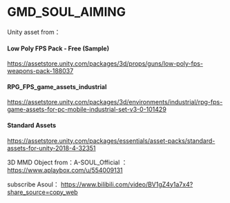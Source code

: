 # GMD_SOUL_AIMING
Unity asset from：
#### Low Poly FPS Pack - Free (Sample)
https://assetstore.unity.com/packages/3d/props/guns/low-poly-fps-weapons-pack-188037
#### RPG_FPS_game_assets_industrial
https://assetstore.unity.com/packages/3d/environments/industrial/rpg-fps-game-assets-for-pc-mobile-industrial-set-v3-0-101429
#### Standard Assets
https://assetstore.unity.com/packages/essentials/asset-packs/standard-assets-for-unity-2018-4-32351

3D MMD Object from：A-SOUL_Official ：https://www.aplaybox.com/u/554009131























subscribe Asoul：
https://www.bilibili.com/video/BV1gZ4y1a7x4?share_source=copy_web
